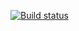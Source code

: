 [![Build status](https://ci.appveyor.com/api/projects/status/4f8c7ojt86taqavq?svg=true)](https://ci.appveyor.com/project/Polya008/arraybuffer)
